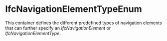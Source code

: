IfcNavigationElementTypeEnum
============================

This container defines the different predefined types of navigation elements that can further specify an _IfcNavigationElement_ or _IfcNavigationElementType_.

